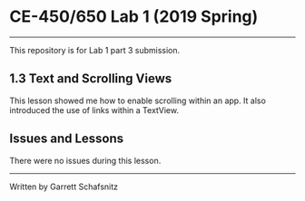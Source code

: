 # CE-450/650 Lab 1 (2019 Spring)
---
This repository is for Lab 1 part 3 submission.
 
## 1.3 Text and Scrolling Views

This lesson showed me how to enable scrolling within an app. It also introduced the use of links within a TextView.  

## Issues and Lessons
 
There were no issues during this lesson. 

---
Written by Garrett Schafsnitz
